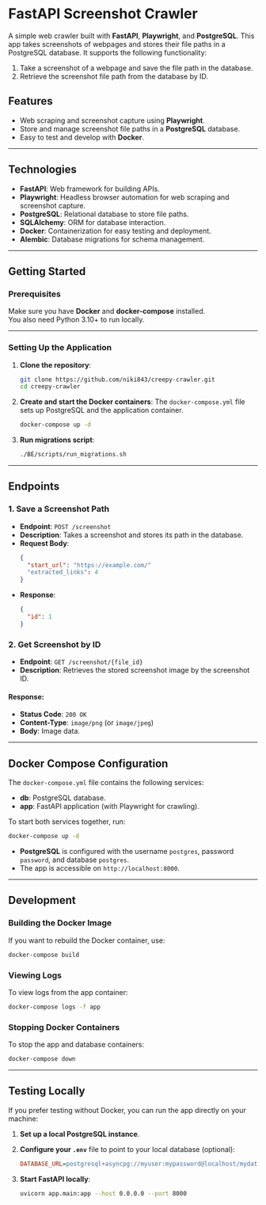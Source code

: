 
# **FastAPI Screenshot Crawler**

A simple web crawler built with **FastAPI**, **Playwright**, and **PostgreSQL**. This app takes screenshots of webpages and stores their file paths in a PostgreSQL database. It supports the following functionality:

1. Take a screenshot of a webpage and save the file path in the database.
2. Retrieve the screenshot file path from the database by ID.

## **Features**
- Web scraping and screenshot capture using **Playwright**.
- Store and manage screenshot file paths in a **PostgreSQL** database.
- Easy to test and develop with **Docker**.

---

## **Technologies**
- **FastAPI**: Web framework for building APIs.
- **Playwright**: Headless browser automation for web scraping and screenshot capture.
- **PostgreSQL**: Relational database to store file paths.
- **SQLAlchemy**: ORM for database interaction.
- **Docker**: Containerization for easy testing and deployment.
- **Alembic**: Database migrations for schema management.

---

## **Getting Started**

### **Prerequisites**
Make sure you have **Docker** and **docker-compose** installed.  
You also need Python 3.10+ to run locally.

---

### **Setting Up the Application**

1. **Clone the repository**:
   ```sh
   git clone https://github.com/niki843/creepy-crawler.git
   cd creepy-crawler
   ```

2. **Create and start the Docker containers**:
   The `docker-compose.yml` file sets up PostgreSQL and the application container.

   ```sh
   docker-compose up -d
   ```
   
2. **Run migrations script**:

   ```sh
   ./BE/scripts/run_migrations.sh
   ```
   
---

## **Endpoints**

### **1. Save a Screenshot Path**

- **Endpoint**: `POST /screenshot`
- **Description**: Takes a screenshot and stores its path in the database.
- **Request Body**:
    ```json
    {
      "start_url": "https://example.com/"
      "extracted_links": 4
    }
    ```
- **Response**:
    ```json
    {
      "id": 1
    }
    ```

### **2. Get Screenshot by ID**

- **Endpoint**: `GET /screenshot/{file_id}`
- **Description**: Retrieves the stored screenshot image by the screenshot ID.
#### **Response**:
- **Status Code**: `200 OK`
- **Content-Type**: `image/png` (or `image/jpeg`)
- **Body**: Image data.

---

## **Docker Compose Configuration**

The `docker-compose.yml` file contains the following services:

- **db**: PostgreSQL database.
- **app**: FastAPI application (with Playwright for crawling).

To start both services together, run:
```sh
docker-compose up -d
```

- **PostgreSQL** is configured with the username `postgres`, password `password`, and database `postgres`.
- The app is accessible on `http://localhost:8000`.

---

## **Development**

### **Building the Docker Image**  
If you want to rebuild the Docker container, use:
```sh
docker-compose build
```

### **Viewing Logs**
To view logs from the app container:
```sh
docker-compose logs -f app
```

### **Stopping Docker Containers**
To stop the app and database containers:
```sh
docker-compose down
```

---

## **Testing Locally**

If you prefer testing without Docker, you can run the app directly on your machine:

1. **Set up a local PostgreSQL instance**.
2. **Configure your `.env`** file to point to your local database (optional):
    ```ini
    DATABASE_URL=postgresql+asyncpg://myuser:mypassword@localhost/mydatabase
    ```

3. **Start FastAPI locally**:
   ```sh
   uvicorn app.main:app --host 0.0.0.0 --port 8000
   ```
